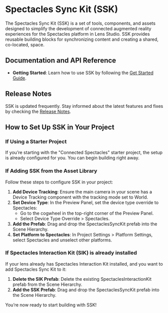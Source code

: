 # Spectacles Sync Kit (SSK)

The Spectacles Sync Kit (SSK) is a set of tools, components, and assets designed to simplify the development of connected augmented reality experiences for the Spectacles platform in Lens Studio. SSK provides reusable building blocks for synchronizing content and creating a shared, co-located, space.

## Documentation and API Reference

- **Getting Started**: Learn how to use SSK by following the [Get Started Guide](https://developers.snap.com/spectacles/spectacles-frameworks/spectacles-sync-kit/getting-started).

## Release Notes

SSK is updated frequently. Stay informed about the latest features and fixes by checking the [Release Notes](https://developers.snap.com/spectacles/spectacles-frameworks/spectacles-sync-kit/release-notes).

## How to Set Up SSK in Your Project

### If Using a Starter Project
If you’re starting with the "Connected Spectacles" starter project, the setup is already configured for you. You can begin building right away.

### If Adding SSK from the Asset Library
Follow these steps to configure SSK in your project:
1. **Add Device Tracking**: Ensure the main camera in your scene has a Device Tracking component with the tracking mode set to World.
2. **Set Device Type**: In the Preview Panel, set the device type override to Spectacles:
   - Go to the cogwheel in the top-right corner of the Preview Panel.
   - Select Device Type Override > Spectacles.
3. **Add the Prefab**: Drag and drop the SpectaclesSyncKit prefab into the Scene Hierarchy.
4. **Set Platform to Spectacles**: In Project Settings > Platform Settings, select Spectacles and unselect other platforms.

### If Spectacles Interaction Kit (SIK) is already installed ###
If your lens already has Spectacles Interaction Kit installed, and you want to add Spectacles Sync Kit to it:
1. **Delete the SIK Prefab**: Delete the existing SpectaclesInteractionKit prefab from the Scene Hierarchy.
2. **Add the SSK Prefab**: Drag and drop the SpectaclesSyncKit prefab into the Scene Hierarchy.

You’re now ready to start building with SSK!